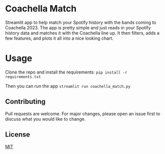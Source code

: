 # Coachella Match

Streamlit app to help match your Spotify history with the bands coming to Coachella 2023. The app is pretty simple and just reads in your Spotify history data and matches it with the Coachella line up. It then filters, adds a few features, and plots it all into a nice looking chart. 

# Usage

Clone the repo and install the requirements:
`pip install -r requirements.txt`

Then you can run the app
`streamlit run coachella_match.py`

## Contributing

Pull requests are welcome. For major changes, please open an issue first
to discuss what you would like to change.

## License

[MIT](https://choosealicense.com/licenses/mit/)
